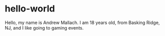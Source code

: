 # hello-world
Hello, my name is Andrew Mallach.  I am 18 years old, from Basking Ridge, NJ, and I like going to gaming events.
